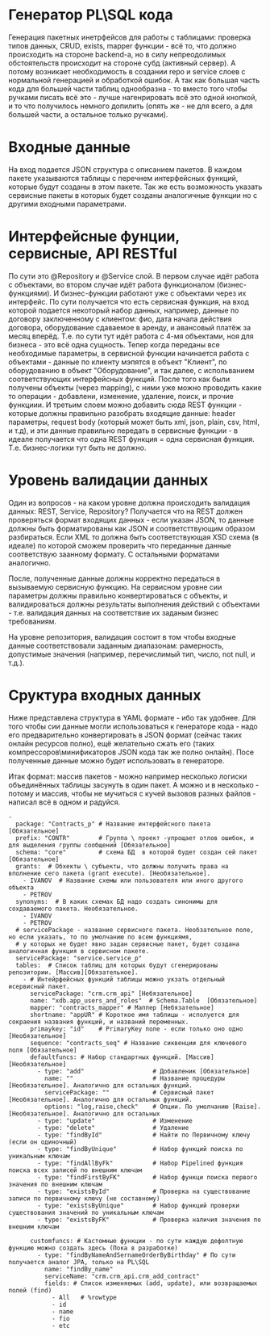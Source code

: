 # Генератор PL\SQL кода  
Генерация пакетных инетрфейсов для работы с таблицами: проверка типов данных, CRUD, exists, mapper функции - всё то, что должно происходить на стороне backend-а, но в силу непреодолимых обстоятельств происходит на стороне субд (активный сервер). 
А потому возникает необходимость в создании repo и service слоев с нормальной генерацией и обработкой ошибок. 
А так как большая часть кода для большей части таблиц однообразна - то вместо того чтобы ручками писать всё это - лучше нагенрировать всё это одной кнопкой, и то что получилось немного допилить (опять же - не для всего, а для большей части, а остальное только ручками). 
# Входные данные 
На вход подается JSON структура с описанием пакетов. В каждом пакете указываются таблицы с перечнем интерфейсных функций, которые будут созданы в этом пакете. Так же есть возможность указать сервисные пакеты в которых будет созданы аналогичные функции но с другими входными параметрами. 
#  Интерфейсные фунции, сервисные, API RESTful 
По сути это @Repository и @Service слой. В первом случае идёт работа с объектами, во втором случае идёт работа функционалом (бизнес-функциями). И бизнес-функции работают уже с объектами через их интерфейс. По сути получается что есть сервисная функция, на вход которой подается некоторый набор данных, например, данные по договору заключенному с клиентом: фио, дата начала действия договора, оборудование сдаваемое в аренду, и авансовый платёж за месяц вперёд. Т.е. по сути тут идёт работа с 4-мя объектами, ноя для бизнеса - это всё одна сущность. Тепер когда переданы все необходимые параметры, в сервисной функции начинается работа с объектами - данные по клиенту мэпятся в объект "Клиент", по оборудованию в объект "Оборудование", и так далее, с испольванием соответствующих интерфейсных функций. После того как были получены объекты (через mapping), с ними уже можно проводить какие то операции - добавлени, изменение, удаление, поиск, и прочие функциии. 
И третьим слоем можно добавить сюда REST функции - которые должны правильно разобрать входящие данные: header параметры, request  body (который может быть xml, json, plain, csv, html, и т.д), и эти данные правильно передать в сервисные функции - в идеале получается что одна REST функция = одна сервисная функция. Т.е. бизнес-логики тут быть не должно. 
# Уровень валидации данных 
Один из вопросов - на каком уровне должна происходить валидация данных: REST, Service, Repository? 
Получается что на REST должен проверяться формат входящих данных - если указан JSON, то данные должны быть форматированы как JSON и соответсттвующим образом разбираться. Если XML то должна быть соответствующая XSD схема (в идеале) по которой сможем проверить что переданные данные соответствую заанному формату. С остальными форматами аналогично.

После, полученные данные должны корректно передаться в вызываемую сервисную функцию. На сервисном уровне сии параметры должны правильно конвертироваться с объекты, и валидироваться должны результаты выполнения действий с объектами - т.е. валидация данных на соответствие их заданым бизнес требованиям. 

На уровне репозитория, валидация состоит в том чтобы входные данные соответствовали заданным диапазонам: рамерность, допустимые значения (например, перечислимый тип, число, not null, и т.д.). 

# Сруктура входных данных
Ниже представлена структура в YAML формате - ибо так удобнее. Для того чтобы сии данные могли использоваться к генераторе кода - надо его предварительно конвертировать в JSON формат (сейчас таких онлайн ресурсов полно), ещё желательно сжать его (таких компрессоров\минификаторов JSON кода так же полно онлайн). Посе полученные данные можно будет использовать в генераторе. 

Итак формат: массив пакетов - можно например несколько логиски объединённых таблицы засунуть в один пакет. А можно и в несколько - потому и массив, чтобы не мучиться с кучей вызовов разных файлов - написал всё в одном и радуйся. 

    - 
      package: "Contracts_p" # Название интерфейсного пакета [Обязательное]
      prefix: "CONTR"        # Группа \ проект -упрощает отлов ошибок, и для выделения группы сообщений [Обязательное]
      schema: "core"         # схема БД  в которой будет создан сей пакет [Обязательное] 
      grants:  # Обхекты \ субъекты, что должны получить права на вполнение сего пакета (grant execute). [Необязательное]. 
        - IVANOV  # Название схемы или пользователя или иного другого объекта 
        - PETROV
      synonyms:  # В каких схемах БД надо создать синонимы для сохдаваемого пакета. Необязательное. 
        - IVANOV
        - PETROV
      # servicePackage - название сервисного пакета. Необзательное поле, но если указать, то по умолчанию по всем функциямя, 
      # у которых не будет явно задан сервисные пакет, будет создана аналогичная функция в сервисном пакете.
      servicePackage: "service.service_p" 
      tables:  # Список таблиц для которых будут сгенерированы репозитории. [Массив][Обязательное]. 
        - # Интейрфейсных функций таблицы можно укзать отдельный исервисный пакет. 
          servicePackage: "crm.crm_api" [Небязательное]
          name: "xdb.app_users_and_roles"  # Schema.Table  [Обязательное]
          mapper: "contracts_mapper" # Маппер [Небязательное] 
          shortname: "appUR" # Короткое имя таблицы - исполуется для сокраения названия функций, и названий переменных.
          primaykey: "id"    # PrimaryKey поле - если только оно одно [Необязательное] 
          sequence: "contracts_seq" # Название сиквенции для ключевого поля [Обязательное]
          defaultfuncs: # Набор стандартных функций. [Массив][Необязательное]
            - type: "add"                   # Добавленик [Обязательное]
              name: ""                      # Название процедуры [Необязательное]. Аналогично для остальных функций.
              servicePackage: ""            # Сервисный пакет [Необязательное]. Аналогично для остальных функций.
              options: "log,raise,check"    # Опции. По умолчанию [Raise]. [Необязательное]. Аналогично для остальных 
            - type: "update"                # Изменение 
            - type: "delete"                # Удаление 
            - type: "findById"              # Найти по Первичному ключу (если он одиночный)
            - type: "findByUnique"          # Набор функций поиска по уникальным ключам
            - type: "findAllByFk"           # Набор Pipelined функция поиска всех записей по внешним ключам 
            - type: "findFirstByFK"         # Набор функци поиска первого значения по внешним ключам 
            - type: "existsById"            # Проверка на существование записи по первичному ключу (не составному)
            - type: "existsByUnique"        # Набор функций проверки существования значений по уникальным ключам 
            - type: "existsByFK"            # Проверка наличия значения по внешним ключам 
            
          customfuncs: # Кастомные функции - по сути каждую дефолтную функцию можно создать здесь (Пока в разработке)
            - type: "findByNameAndSernameOrderByBirthday" # По сути получается аналог JPA, только на PL\SQL  
              name: "findBy_name"
              serviceName: "crm.crm_api.crm_add_contract"
              fields: # Список изменяемых (add, update), или возвращаемых полей (find)
                - All   # %rowtype 
                - id    
                - name
                - fio
                - etc
